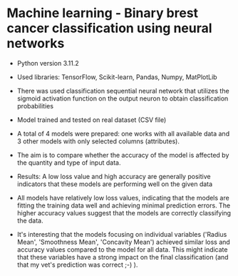 # Machine learning - Binary brest cancer classification using neural networks

* Python version 3.11.2
* Used libraries: TensorFlow, Scikit-learn, Pandas, Numpy, MatPlotLib
* There was used classification sequential neural network that utilizes the sigmoid activation function on the output neuron to obtain classification probabilities
* Model trained and tested on real dataset (CSV file)
* A total of 4 models were prepared: one works with all available data and 3 other models with only selected columns (attributes).
* The aim is to compare whether the accuracy of the model is affected by the quantity and type of input data.

* Results: A low loss value and high accuracy are generally positive indicators that these models are performing well on the given data
* All models have relatively low loss values, indicating that the models are fitting the training data well and achieving minimal prediction errors. The higher accuracy values suggest that the models are correctly classifying the data.

* It's interesting that the models focusing on individual variables ('Radius Mean', 'Smoothness Mean', 'Concavity Mean') achieved similar loss and accuracy values compared to the model for all data. This might indicate that these variables have a strong impact on the final classification (and that my vet's prediction was correct ;-) ).
